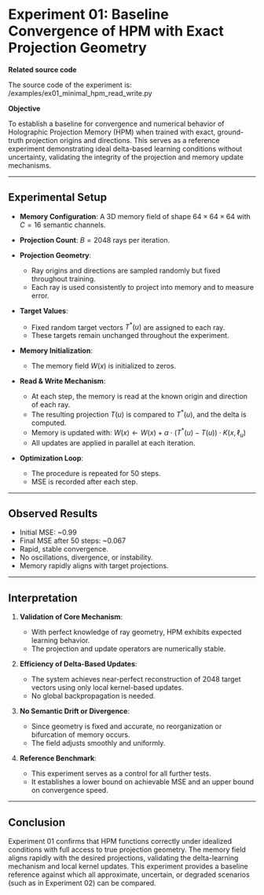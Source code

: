 # Experiment 01: Baseline Convergence of HPM with Exact Projection Geometry

**Related source code**  

The source code of the experiment is: /examples/ex01_minimal_hpm_read_write.py

**Objective**

To establish a baseline for convergence and numerical behavior of Holographic Projection Memory (HPM) when trained with exact, ground-truth projection origins and directions. This serves as a reference experiment demonstrating ideal delta-based learning conditions without uncertainty, validating the integrity of the projection and memory update mechanisms.

---

## Experimental Setup

* **Memory Configuration**: A 3D memory field of shape $64 \times 64 \times 64$ with $C=16$ semantic channels.
* **Projection Count**: $B = 2048$ rays per iteration.
* **Projection Geometry**:

  * Ray origins and directions are sampled randomly but fixed throughout training.
  * Each ray is used consistently to project into memory and to measure error.
* **Target Values**:

  * Fixed random target vectors $T^*(u)$ are assigned to each ray.
  * These targets remain unchanged throughout the experiment.
* **Memory Initialization**:

  * The memory field $W(x)$ is initialized to zeros.
* **Read & Write Mechanism**:

  * At each step, the memory is read at the known origin and direction of each ray.
  * The resulting projection $T(u)$ is compared to $T^*(u)$, and the delta is computed.
  * Memory is updated with:
    $W(x) \leftarrow W(x) + \alpha \cdot (T^*(u) - T(u)) \cdot K(x, \ell_u)$
  * All updates are applied in parallel at each iteration.
* **Optimization Loop**:

  * The procedure is repeated for 50 steps.
  * MSE is recorded after each step.

---

## Observed Results

* Initial MSE: \~0.99
* Final MSE after 50 steps: \~0.067
* Rapid, stable convergence.
* No oscillations, divergence, or instability.
* Memory rapidly aligns with target projections.

---

## Interpretation

1. **Validation of Core Mechanism**:

   * With perfect knowledge of ray geometry, HPM exhibits expected learning behavior.
   * The projection and update operators are numerically stable.

2. **Efficiency of Delta-Based Updates**:

   * The system achieves near-perfect reconstruction of 2048 target vectors using only local kernel-based updates.
   * No global backpropagation is needed.

3. **No Semantic Drift or Divergence**:

   * Since geometry is fixed and accurate, no reorganization or bifurcation of memory occurs.
   * The field adjusts smoothly and uniformly.

4. **Reference Benchmark**:

   * This experiment serves as a control for all further tests.
   * It establishes a lower bound on achievable MSE and an upper bound on convergence speed.

---

## Conclusion

Experiment 01 confirms that HPM functions correctly under idealized conditions with full access to true projection geometry. The memory field aligns rapidly with the desired projections, validating the delta-learning mechanism and local kernel updates. This experiment provides a baseline reference against which all approximate, uncertain, or degraded scenarios (such as in Experiment 02) can be compared.
